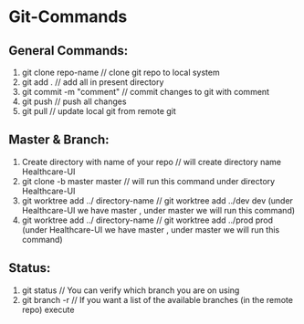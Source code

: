 # Git-Commands

General Commands:
----------------
1. git clone repo-name // clone git repo to local system
2. git add . // add all in present directory
3. git commit -m "comment" // commit changes to git with comment
4. git push // push all changes
5. git pull // update local git from remote git

Master & Branch:
----------------
1. Create directory with name of your repo // will create directory name Healthcare-UI
2. git clone -b master <repo> master // will run this command under directory Healthcare-UI
3. git worktree add ../<branch name> directory-name // git worktree add ../dev dev (under Healthcare-UI we have master , under master we will run this command)
4. git worktree add ../<branch name> directory-name // git worktree add ../prod prod (under Healthcare-UI we have master , under master we will run this command)

Status:
-------
1. git status // You can verify which branch you are on using
2. git branch -r // If you want a list of the available branches (in the remote repo) execute

